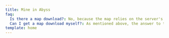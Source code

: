 ```yaml
---
title: Mine in Abyss
faq:
  Is there a map download?: No, because the map relies on the server's plugins to function. The map also keeps our project alive and we do not want to segment the community!
  Can I get a map download myself?: As mentioned above, the answer to this is a strict NO. Under no circumstances are you allowed to take a map download yourself by some means, doing so will lead to permaban from the server.
template: home
---
```

